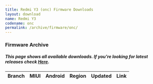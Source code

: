 ```yaml
---
title: Redmi Y3 (onc) Firmware Downloads
layout: download
name: Redmi Y3
codename: onc
permalink: /archive/firmware/onc/
---
```


### Firmware Archive
##### This page shows all available downloads. If you're looking for latest releases check [Here](/firmware/onc/).

<div class="table-responsive-md" id="table-wrapper">
<table id="firmware" class="compact table table-striped table-hover table-sm">
    <thead class="thead-dark">
        <tr>
            <th>Branch</th>
            <th>MIUI</th>
            <th>Android</th>
            <th>Region</th>
            <th>Updated</th>
            <th>Link</th>
        </tr>
    </thead>
    <script>loadFirmwareDownloads('onc', 'full')</script>
</table>
</div>
